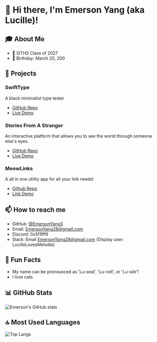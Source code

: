 # 👋 Hi there, I'm Emerson Yang (aka Lucille)!

## 🎓 About Me
- 🏫 SITHS Class of 2027
- 🎂 Birthday: March 20, 200

## 🚀 Projects

### SwiftType
A black minimalist type tester
- [GitHub Repo](https://github.com/EmersonYang3/SwiftType)
- [Live Demo](https://lucilleswifttype.netlify.app)

### Stories From A Stranger
An interactive platform that allows you to see the world through someone else's eyes.
- [GitHub Repo](https://github.com/EmersonYang3/StoriesFromAStranger)
- [Live Demo](https://storiesfromastranger.netlify.app)

### MeowLinks
A all in one utility app for all your link needs!
- [Github Repo](https://github.com/EmersonYang3/MeowLinks)
- [Link Demo](https://meowlinks.netlify.app)

## 📫 How to reach me
- GitHub: [@EmersonYang3](https://github.com/EmersonYang3)
- Email: [EmersonYang28@gmail.com](mailto:EmersonYang28@gmail.com)
- Discord: 0x5f1fff9
- Slack: Email EmersonYang28@gmail.com (Display user: LucilleLovesMelodie)

## 🎉 Fun Facts
- My name can be pronounced as 'Lu-seal', 'Lu-cell', or 'Lu-sile'!
- I love cats.

## 📊 GitHub Stats
![Emerson's GitHub stats](https://github-readme-stats.vercel.app/api?username=EmersonYang3&show_icons=true&theme=radical)

## 🔝 Most Used Languages
![Top Langs](https://github-readme-stats.vercel.app/api/top-langs/?username=EmersonYang3&layout=compact&theme=radical)
